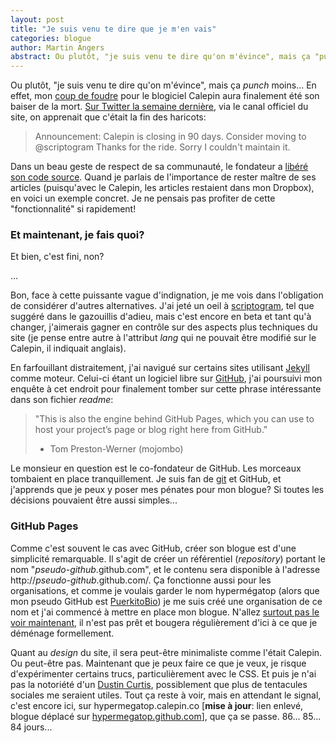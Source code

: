 ```yaml
---
layout: post
title: "Je suis venu te dire que je m'en vais"
categories: blogue
author: Martin Angers
abstract: Ou plutôt, "je suis venu te dire qu'on m'évince", mais ça "punch" moins... En effet, mon coup de foudre pour le blogiciel Calepin aura finalement été son baiser de la mort. Sur Twitter la semaine dernière, via le canal officiel du site, on apprenait que c'était la fin des haricots.
---
```


Ou plutôt, "je suis venu te dire qu'on m'évince", mais ça *punch* moins... En effet, mon [coup de foudre][kod] pour le blogiciel Calepin aura finalement été son baiser de la mort. [Sur Twitter la semaine dernière][tw1], via le canal officiel du site, on apprenait que c'était la fin des haricots:

> Announcement: Calepin is closing in 90 days. Consider moving to @scriptogram Thanks for the ride. Sorry I couldn't maintain it.

Dans un beau geste de respect de sa communauté, le fondateur a [libéré son code source][ghcalepin]. Quand je parlais de l'importance de rester maître de ses articles (puisqu'avec le Calepin, les articles restaient dans mon Dropbox), en voici un exemple concret. Je ne pensais pas profiter de cette "fonctionnalité" si rapidement!

### Et maintenant, je fais quoi?

Et bien, c'est fini, non?

...

Bon, face à cette puissante vague d'indignation, je me vois dans l'obligation de considérer d'autres alternatives. J'ai jeté un oeil à [scriptogram][], tel que suggéré dans le gazouillis d'adieu, mais c'est encore en beta et tant qu'à changer, j'aimerais gagner en contrôle sur des aspects plus techniques du site (je pense entre autre à l'attribut *lang* qui ne pouvait être modifié sur le Calepin, il indiquait anglais).

En farfouillant distraitement, j'ai navigué sur certains sites utilisant [Jekyll][] comme moteur. Celui-ci étant un logiciel libre sur [GitHub][], j'ai poursuivi mon enquête à cet endroit pour finalement tomber sur cette phrase intéressante dans son fichier *readme*:

> "This is also the engine behind GitHub Pages, which you can use to host your project’s page or blog right here from GitHub."  
> - Tom Preston-Werner (mojombo)

Le monsieur en question est le co-fondateur de GitHub. Les morceaux tombaient en place tranquillement. Je suis  fan de [git][] et GitHub, et j'apprends que je peux y poser mes pénates pour mon blogue? Si toutes les décisions pouvaient être aussi simples...

### GitHub Pages

Comme c'est souvent le cas avec GitHub, créer son blogue est d'une simplicité remarquable. Il s'agit de créer un référentiel (*repository*) portant le nom "*pseudo-github*.github.com", et le contenu sera disponible à l'adresse http://*pseudo-github*.github.com/. Ça fonctionne aussi pour les organisations, et comme je voulais garder le nom hypermégatop (alors que mon pseudo GitHub est [PuerkitoBio][]) je me suis créé une organisation de ce nom et j'ai commencé à mettre en place mon blogue. N'allez [surtout pas le voir maintenant][hmt], il n'est pas prêt et bougera régulièrement d'ici à ce que je déménage formellement.

Quant au *design* du site, il sera peut-être minimaliste comme l'était Calepin. Ou peut-être pas. Maintenant que je peux faire ce que je veux, je risque d'expérimenter certains trucs, particulièrement avec le CSS. Et puis je n'ai pas la notoriété d'un [Dustin Curtis][dcurt], possiblement que plus de tentacules sociales me seraient utiles. Tout ça reste à voir, mais en attendant le signal, c'est encore ici, sur hypermegatop.calepin.co [**mise à jour**: lien enlevé, blogue déplacé sur [hypermegatop.github.com][hmt]], que ça se passe. 86... 85... 84 jours...

[tw1]: https://twitter.com/#!/calepinapp/status/192335906479415296
[kod]: http://hypermegatop.github.com/2012/02/meta-billet-un-mot-sur-le-calepin.html
[ghcalepin]: https://github.com/jokull/calepin
[scriptogram]: http://scriptogr.am
[git]: http://git-scm.com/
[github]: https://github.com/
[jekyll]: https://github.com/mojombo/jekyll
[hmt]: http://hypermegatop.github.com/
[puerkitobio]: https://github.com/PuerkitoBio
[dcurt]: http://dcurt.is/
